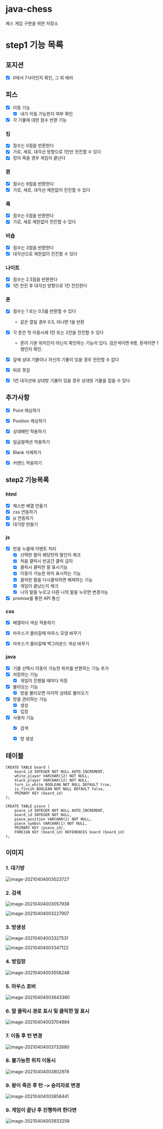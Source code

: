 # java-chess
체스 게임 구현을 위한 저장소

# step1 기능 목록
## 포지션
- [x] 0에서 7사이인지 확인, 그 외 에러

## 피스
- [x] 이동 기능
    - [x] 내가 이동 가능한지 여부 확인

- [x] 각 기물에 대한 점수 반환 기능

### 킹
- [x] 점수는 0점을 반환한다
- [x] 가로, 세로, 대각선 방향으로 1칸만 전진할 수 있다
- [x] 킹이 죽을 경우 게임이 끝난다

### 퀸
- [x] 점수는 9점을 반환한다
- [x] 가로, 세로, 대각선 제한없이 전진할 수 있다

### 룩
- [x] 점수는 5점을 반환한다
- [x] 가로, 세로 제한없이 전진할 수 있다

### 비숍
- [x] 점수는 3점을 반환한다
- [x] 대각선으로 제한없이 전진할 수 있다

### 나이트
- [x] 점수는 2.5점을 반환한다
- [x] 1칸 전진 후 대각선 방향으로 1칸 전진한다

### 폰
- [x] 점수는 1 또는 0.5를 반환할 수 있다
  - 같은 열일 경우 0.5, 아니면 1을 반환

- [x] 각 폰은 첫 이동시에 1칸 또는 2칸을 전진할 수 있다
  - 폰이 기본 위치인지 아닌지 확인하는 기능이 있다. 검은색이면 6행, 흰색이면 1행인지 확인.

- [x] 앞에 상대 기물이나 자신의 기물이 있을 경우 전진할 수 없다
- [x] 뒤로 못감
- [x] 1칸 대각선에 상대방 기물이 있을 경우 상대방 기물을 잡을 수 있다



## 추가사항

- [x] Point 캐싱하기
- [x] Position 캐싱하기
- [x] 상태패턴 적용하기
- [x] 일급컬렉션 적용하기

- [x] Blank 삭제하기

- [x] 커맨드 적용하기



## step2 기능목록

### html
- [x] 체스판 배열 만들기
- [x] css 연동하기
- [x] js 연동하기
- [x] 대기방 만들기

### js

- [x] 판을 누를때 이벤트 처리
  - [x] 선택한 말이 해당턴의 말인지 체크
  - [x] 처음 클릭시 빈공간 클릭 금지
  - [x] 클릭시 클릭한 말 표시기능
  - [x] 이동이 가능한 위치 표시하는 기능
  - [x] 클릭한 말을 다시클릭하면 해제하는 기능
  - [x] 게임이 끝났는지 체크
  - [x] 나의 말을 누르고 다른 나의 말을 누르면 변경가능
- [x] promise를 통한 API 통신 

### css

- [x]  배열마다 색상 적용하기
- [x] 마우스가 올라갈때 마우스 모양 바꾸기
- [x] 마우스가 올라갈때 백그라운드 색상 바꾸기



### java

- [x] 기물 선택시 이동이 가능한 위치를 반환하는 기능 추가
- [x] 저장하는 기능
  - [x] 게임이 진행될 때마다 저장
- [x] 불러오는 기능
  - [x] 방을 불러오면 마지막 상태로 불러오기
- [x] 방을 관리하는 기능
  - [x] 생성
  - [x] 입장
- [x] 사용자 기능
  - [x] 검색
  - [x] 방 생성



## 테이블

```mysql
CREATE TABLE board (
	board_id INTEGER NOT NULL AUTO_INCREMENT,
	white_player VARCHAR(12) NOT NULL,
	black_player VARCHAR(12) NOT NULL,
	turn_is_white BOOLEAN NOT NULL DEFAULT true,
	is_finish BOOLEAN NOT NULL DEFAULT false, 
	PRIMARY KEY (board_id)
);
```



```mysql
CREATE TABLE piece (
	piece_id INTEGER NOT NULL AUTO_INCREMENT,
	board_id INTEGER NOT NULL,
	piece_position VARCHAR(2) NOT NULL,
	piece_symbol VARCHAR(1) NOT NULL,
	PRIMARY KEY (piece_id),
	FOREIGN KEY (board_id) REFERENCES board (board_id)
);
```



## 이미지

### 1. 대기방

![image-20210404003023727](README.assets/image-20210404003023727.png)

### 2. 검색

![image-20210404003057938](README.assets/image-20210404003057938.png)

![image-20210404003227907](README.assets/image-20210404003227907.png)

### 3. 방생성

![image-20210404003327531](README.assets/image-20210404003327531.png)

![image-20210404003347122](README.assets/image-20210404003347122.png)

### 4. 방입장

![image-20210404003558248](README.assets/image-20210404003558248.png)

### 5. 마우스 호버

![image-20210404003643360](README.assets/image-20210404003643360.png)

### 6. 말 클릭시 경로 표시 및 클릭한 말 표시

![image-20210404003704984](README.assets/image-20210404003704984.png)

### 7. 이동 후 턴 변경

![image-20210404003732680](README.assets/image-20210404003732680.png)

### 8. 불가능한 위치 이동시

![image-20210404003802978](README.assets/image-20210404003802978.png)

### 9. 왕이 죽은 후 턴 -> 승리자로 변경

![image-20210404003858441](README.assets/image-20210404003858441.png)

### 9. 게임이 끝난 후 진행하려 한다면

![image-20210404003933258](README.assets/image-20210404003933258.png)